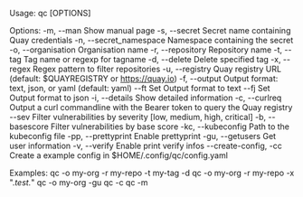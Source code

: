 Usage: qc [OPTIONS]

Options:
  -m, --man                Show manual page
  -s, --secret             Secret name containing Quay credentials
  -n, --secret_namespace   Namespace containing the secret
  -o, --organisation       Organisation name
  -r, --repository         Repository name
  -t, --tag                Tag name or regexp for tagname
  -d, --delete             Delete specified tag
  -x, --regex              Regex pattern to filter repositories
  -u, --registry           Quay registry URL (default: $QUAYREGISTRY or https://quay.io)
  -f, --output             Output format: text, json, or yaml (default: yaml)
  --ft                     Set Output format to text
  --fj                     Set Output format to json
  -i, --details            Show detailed information
  -c, --curlreq            Output a curl commandline with the Bearer token to query the Quay registry
  --sev                    Filter vulnerabilities by severity [low, medium, high, critical]
  -b, --basescore          Filter vulnerabilities by base score
  -kc, --kubeconfig        Path to the kubeconfig file
  -pp, --prettyprint       Enable prettyprint
  -gu, --getusers          Get user information
  -v, --verify             Enable print verify infos
  --create-config, -cc     Create a example config in $HOME/.config/qc/config.yaml

Examples:
  qc -o my-org -r my-repo -t my-tag -d
  qc -o my-org -r my-repo -x ".*test.*"
  qc -o my-org -gu
  qc -c
  qc -m

